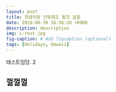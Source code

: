 ```yaml
---
layout: post
title: 한글이랑 안맞춰도 될것 같음
date: 2018-06-30 16:58:20 +0900
description: description
img: i-rest.jpg
fig-caption: # Add figcaption (optional)
tags: [Holidays, Hawaii]
---
```

테스트임당. 2

## 껄껄껄
